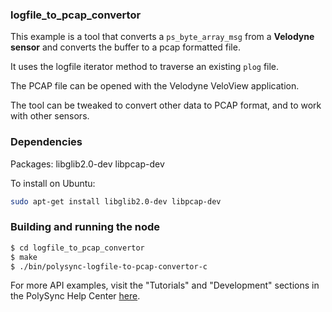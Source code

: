### logfile_to_pcap_convertor

This example is a tool that converts a `ps_byte_array_msg` from a **Velodyne sensor** and converts the buffer to a pcap formatted file. 

It uses the logfile iterator method to traverse an existing `plog` file.

The PCAP file can be opened with the Velodyne VeloView application.

The tool can be tweaked to convert other data to PCAP format, and to work with other sensors.

### Dependencies

Packages: libglib2.0-dev libpcap-dev

To install on Ubuntu: 

```bash
sudo apt-get install libglib2.0-dev libpcap-dev
```

### Building and running the node

```bash
$ cd logfile_to_pcap_convertor
$ make
$ ./bin/polysync-logfile-to-pcap-convertor-c 
```

For more API examples, visit the "Tutorials" and "Development" sections in the PolySync Help Center [here](https://help.polysync.io/articles/).
